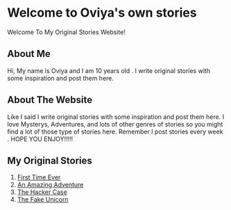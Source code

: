 # Welcome to Oviya's own stories
Welcome To My Original Stories Website!
## About Me
Hi, My name is Oviya and I am 10 years old . I write original stories with some inspiration and post them here.
## About The Website
Like I said I write original stories with some inspiration and post them here. I love Mysterys, Adventures, and lots of other genres of stories so you might find a lot of those type of stories here. Remember I post stories every week . HOPE YOU ENJOY!!!!!
## My Original Stories

1. [First Time Ever](first_time_ever.md)
2. [An Amazing Adventure](an_amazing_adventure.md)
3. [The Hacker Case](the_hacker_case.md)
4. [The Fake Unicorn](the_fake_unicorn.md)

